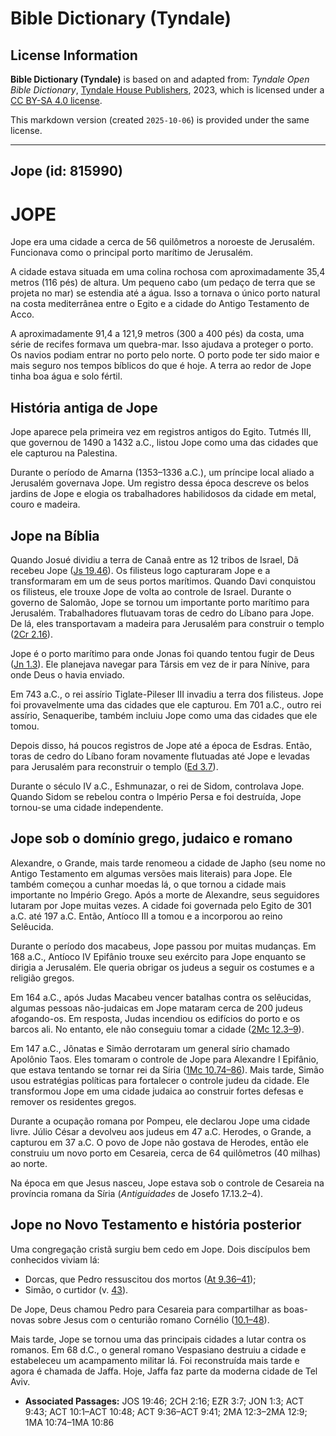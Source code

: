 # Bible Dictionary (Tyndale)

## License Information

**Bible Dictionary (Tyndale)** is based on and adapted from: _Tyndale Open Bible Dictionary_, [Tyndale House Publishers](https://tyndaleopenresources.com/), 2023, which is licensed under a [CC BY-SA 4.0 license](https://creativecommons.org/licenses/by-sa/4.0/legalcode.en).

This markdown version (created `2025-10-06`) is provided under the same license.



--------------------------------

## Jope (id: 815990)

JOPE
====

Jope era uma cidade a cerca de 56 quilômetros a noroeste de Jerusalém. Funcionava como o principal porto marítimo de Jerusalém.

A cidade estava situada em uma colina rochosa com aproximadamente 35,4 metros (116 pés) de altura. Um pequeno cabo (um pedaço de terra que se projeta no mar) se estendia até a água. Isso a tornava o único porto natural na costa mediterrânea entre o Egito e a cidade do Antigo Testamento de Acco.

A aproximadamente 91,4 a 121,9 metros (300 a 400 pés) da costa, uma série de recifes formava um quebra\-mar. Isso ajudava a proteger o porto. Os navios podiam entrar no porto pelo norte. O porto pode ter sido maior e mais seguro nos tempos bíblicos do que é hoje. A terra ao redor de Jope tinha boa água e solo fértil.

História antiga de Jope
-----------------------

Jope aparece pela primeira vez em registros antigos do Egito. Tutmés III, que governou de 1490 a 1432 a.C., listou Jope como uma das cidades que ele capturou na Palestina.

Durante o período de Amarna (1353–1336 a.C.), um príncipe local aliado a Jerusalém governava Jope. Um registro dessa época descreve os belos jardins de Jope e elogia os trabalhadores habilidosos da cidade em metal, couro e madeira.

Jope na Bíblia
--------------

Quando Josué dividiu a terra de Canaã entre as 12 tribos de Israel, Dã recebeu Jope ([Js 19\.46](https://ref.ly/Josh19:46)). Os filisteus logo capturaram Jope e a transformaram em um de seus portos marítimos. Quando Davi conquistou os filisteus, ele trouxe Jope de volta ao controle de Israel. Durante o governo de Salomão, Jope se tornou um importante porto marítimo para Jerusalém. Trabalhadores flutuavam toras de cedro do Líbano para Jope. De lá, eles transportavam a madeira para Jerusalém para construir o templo ([2Cr 2\.16](https://ref.ly/2Chr2:16)).

Jope é o porto marítimo para onde Jonas foi quando tentou fugir de Deus ([Jn 1\.3](https://ref.ly/Jonah1:3)). Ele planejava navegar para Társis em vez de ir para Nínive, para onde Deus o havia enviado.

Em 743 a.C., o rei assírio Tiglate\-Pileser III invadiu a terra dos filisteus. Jope foi provavelmente uma das cidades que ele capturou. Em 701 a.C., outro rei assírio, Senaqueribe, também incluiu Jope como uma das cidades que ele tomou.

Depois disso, há poucos registros de Jope até a época de Esdras. Então, toras de cedro do Líbano foram novamente flutuadas até Jope e levadas para Jerusalém para reconstruir o templo ([Ed 3\.7](https://ref.ly/Ezra3:7)).

Durante o século IV a.C., Eshmunazar, o rei de Sidom, controlava Jope. Quando Sidom se rebelou contra o Império Persa e foi destruída, Jope tornou\-se uma cidade independente.

Jope sob o domínio grego, judaico e romano
------------------------------------------

Alexandre, o Grande, mais tarde renomeou a cidade de Japho (seu nome no Antigo Testamento em algumas versões mais literais) para Jope. Ele também começou a cunhar moedas lá, o que tornou a cidade mais importante no Império Grego. Após a morte de Alexandre, seus seguidores lutaram por Jope muitas vezes. A cidade foi governada pelo Egito de 301 a.C. até 197 a.C. Então, Antíoco III a tomou e a incorporou ao reino Selêucida.

Durante o período dos macabeus, Jope passou por muitas mudanças. Em 168 a.C., Antíoco IV Epifânio trouxe seu exército para Jope enquanto se dirigia a Jerusalém. Ele queria obrigar os judeus a seguir os costumes e a religião gregos.

Em 164 a.C., após Judas Macabeu vencer batalhas contra os selêucidas, algumas pessoas não\-judaicas em Jope mataram cerca de 200 judeus afogando\-os. Em resposta, Judas incendiou os edifícios do porto e os barcos ali. No entanto, ele não conseguiu tomar a cidade ([2Mc 12\.3–9](https://ref.ly/2Macc12:3-2Macc12:9)).

Em 147 a.C., Jônatas e Simão derrotaram um general sírio chamado Apolônio Taos. Eles tomaram o controle de Jope para Alexandre I Epifânio, que estava tentando se tornar rei da Síria ([1Mc 10\.74–86](https://ref.ly/1Macc10:74-1Macc10:86)). Mais tarde, Simão usou estratégias políticas para fortalecer o controle judeu da cidade. Ele transformou Jope em uma cidade judaica ao construir fortes defesas e remover os residentes gregos.

Durante a ocupação romana por Pompeu, ele declarou Jope uma cidade livre. Júlio César a devolveu aos judeus em 47 a.C. Herodes, o Grande, a capturou em 37 a.C. O povo de Jope não gostava de Herodes, então ele construiu um novo porto em Cesareia, cerca de 64 quilômetros (40 milhas) ao norte.

Na época em que Jesus nasceu, Jope estava sob o controle de Cesareia na província romana da Síria (*Antiguidades* de Josefo 17\.13\.2–4\).

Jope no Novo Testamento e história posterior
--------------------------------------------

Uma congregação cristã surgiu bem cedo em Jope. Dois discípulos bem conhecidos viviam lá:

* Dorcas, que Pedro ressuscitou dos mortos ([At 9\.36–41](https://ref.ly/Acts9:36-Acts9:41));
* Simão, o curtidor (v. [43](https://ref.ly/Acts9:43)).

De Jope, Deus chamou Pedro para Cesareia para compartilhar as boas\-novas sobre Jesus com o centurião romano Cornélio ([10\.1–48](https://ref.ly/Acts10:1-Acts10:48)).

Mais tarde, Jope se tornou uma das principais cidades a lutar contra os romanos. Em 68 d.C., o general romano Vespasiano destruiu a cidade e estabeleceu um acampamento militar lá. Foi reconstruída mais tarde e agora é chamada de Jaffa. Hoje, Jaffa faz parte da moderna cidade de Tel Aviv.

* **Associated Passages:** JOS 19:46; 2CH 2:16; EZR 3:7; JON 1:3; ACT 9:43; ACT 10:1–ACT 10:48; ACT 9:36–ACT 9:41; 2MA 12:3–2MA 12:9; 1MA 10:74–1MA 10:86

